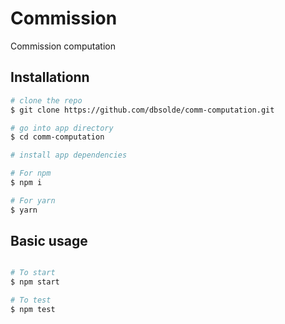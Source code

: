 # Commission
Commission computation

## Installationn

```bash
# clone the repo
$ git clone https://github.com/dbsolde/comm-computation.git

# go into app directory
$ cd comm-computation

# install app dependencies

# For npm
$ npm i

# For yarn
$ yarn
```

## Basic usage

```bash

# To start
$ npm start

# To test
$ npm test

```
